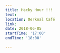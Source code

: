 ```yaml
---
title: Hacky Hour !!!
text:  
location: Oerknal Café
link: 
date: 2018-06-05
startTime: '17:00'
endTime: '18:00'

---
```


